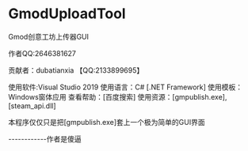 # GmodUploadTool
Gmod创意工坊上传器GUI

作者QQ:2646381627

贡献者：dubatianxia 【QQ:2133899695】

使用软件:Visual Studio 2019
使用语言：C# [.NET Framework]
使用模板：Windows窗体应用
查看帮助：[百度搜索]
使用资源：[gmpublish.exe],[steam_api.dll]

本程序仅仅只是把[gmpublish.exe]套上一个极为简单的GUI界面













------------作者是傻逼

